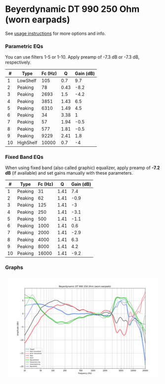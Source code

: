 # Beyerdynamic DT 990 250 Ohm (worn earpads)
See [usage instructions](https://github.com/jaakkopasanen/AutoEq#usage) for more options and info.

### Parametric EQs
You can use filters 1-5 or 1-10. Apply preamp of -7.3 dB or -7.3 dB, respectively.

|   # | Type      |   Fc (Hz) |    Q |   Gain (dB) |
|-----|-----------|-----------|------|-------------|
|   1 | LowShelf  |       105 | 0.7  |         9.7 |
|   2 | Peaking   |        78 | 0.43 |        -8.2 |
|   3 | Peaking   |      2693 | 1.5  |        -4.2 |
|   4 | Peaking   |      3851 | 1.43 |         6.5 |
|   5 | Peaking   |      6310 | 1.49 |         4.5 |
|   6 | Peaking   |        34 | 3.38 |         1   |
|   7 | Peaking   |        57 | 1.94 |        -0.5 |
|   8 | Peaking   |       577 | 1.81 |        -0.5 |
|   9 | Peaking   |      9229 | 2.41 |         1.8 |
|  10 | HighShelf |     10000 | 0.7  |        -4   |

### Fixed Band EQs
When using fixed band (also called graphic) equalizer, apply preamp of **-7.2 dB** (if available) and set gains manually with these parameters.

|   # | Type    |   Fc (Hz) |    Q |   Gain (dB) |
|-----|---------|-----------|------|-------------|
|   1 | Peaking |        31 | 1.41 |         7.4 |
|   2 | Peaking |        62 | 1.41 |        -0.9 |
|   3 | Peaking |       125 | 1.41 |        -3   |
|   4 | Peaking |       250 | 1.41 |        -3.1 |
|   5 | Peaking |       500 | 1.41 |        -1.1 |
|   6 | Peaking |      1000 | 1.41 |         0.6 |
|   7 | Peaking |      2000 | 1.41 |        -2.9 |
|   8 | Peaking |      4000 | 1.41 |         6.3 |
|   9 | Peaking |      8000 | 1.41 |         4.2 |
|  10 | Peaking |     16000 | 1.41 |        -9.2 |

### Graphs
![](./Beyerdynamic%20DT%20990%20250%20Ohm%20(worn%20earpads).png)
